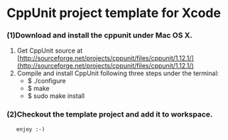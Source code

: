 CppUnit project template for Xcode
==================================

### (1)Download and install the cppunit under Mac OS X.
   1. Get CppUnit source at [http://sourceforge.net/projects/cppunit/files/cppunit/1.12.1/](http://sourceforge.net/projects/cppunit/files/cppunit/1.12.1/)
   2. Compile and install CppUnit following three steps under the terminal:  
       * $ ./configure
       * $ make
       * $ sudo make install
       
### (2)Checkout the template project and add it to workspace.
       enjoy :-)
